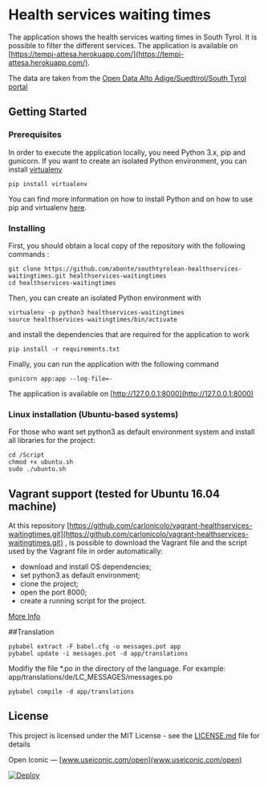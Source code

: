 # Health services waiting times
The application shows the health services waiting times in South Tyrol. It is possible to filter the different services. The application is available on [https://tempi-attesa.herokuapp.com/](https://tempi-attesa.herokuapp.com/).

The data are taken from the [Open Data Alto Adige/Suedtirol/South Tyrol portal](http://dati.retecivica.bz.it/it/dataset/southtyrolean-healthservices-waitingtimes)


## Getting Started

### Prerequisites

In order to execute the application locally, you need Python 3.x, pip and gunicorn.
If you want to create an isolated Python environment, you can install [virtualenv](https://pypi.python.org/pypi/virtualenv)

```
pip install virtualenv
```
You can find more information on how to install Python and on how to use pip and virtualenv [here](http://docs.python-guide.org/en/latest/dev/virtualenvs/).

### Installing
First, you should obtain a local copy of the repository with the following commands :
```
git clone https://github.com/abonte/southtyrolean-healthservices-waitingtimes.git healthservices-waitingtimes
cd healthservices-waitingtimes
```
Then, you can create an isolated Python environment with
```
virtualenv -p python3 healthservices-waitingtimes
source healthservices-waitingtimes/bin/activate
```
and install the dependencies that are required for the application to work

```
pip install -r requirements.txt
```

Finally, you can run the application with the following command

```
gunicorn app:app --log-file=-
```

The application is available on [http://127.0.0.1:8000](http://127.0.0.1:8000)


### Linux installation (Ubuntu-based systems)

For those who want set python3 as default environment system and install all libraries for the project:
```
cd /Script
chmod +x ubuntu.sh
sudo ./ubuntu.sh
```

## Vagrant support (tested for Ubuntu 16.04 machine)

At this repository [https://github.com/carlonicolo/vagrant-healthservices-waitingtimes.git](https://github.com/carlonicolo/vagrant-healthservices-waitingtimes.git) , is possible to download the Vagrant file and the script used by the Vagrant file in order automatically:
* download and install OS dependencies;
* set python3 as default environment;
* clone the project;
* open the port 8000;
* create a running script for the project.

[More Info](https://github.com/carlonicolo/vagrant-healthservices-waitingtimes)

##Translation

```
pybabel extract -F babel.cfg -o messages.pot app
pybabel update -i messages.pot -d app/translations
```
Modifiy the file *.po in the directory of the language. For example: app/translations/de/LC_MESSAGES/messages.po
```
pybabel compile -d app/translations
```

## License

This project is licensed under the MIT License - see the [LICENSE.md](LICENSE.md) file for details


Open Iconic — [www.useiconic.com/open](www.useiconic.com/open)

[![Deploy](https://www.herokucdn.com/deploy/button.svg)](https://heroku.com/deploy)